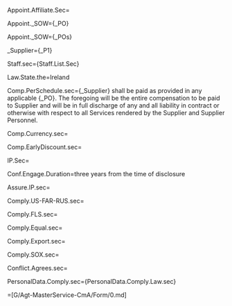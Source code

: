 Appoint.Affiliate.Sec=&emsp; &emsp;  

Appoint._SOW={_PO}

Appoint._SOW={_POs}

_Supplier={_P1}

Staff.sec={Staff.List.Sec}

Law.State.the=Ireland

Comp.PerSchedule.sec={_Supplier} shall be paid as provided in any applicable {_PO}. The foregoing will be the entire compensation to be paid to Supplier and will be in full discharge of any and all liability in contract or otherwise with respect to all Services rendered by the Supplier and Supplier Personnel.

Comp.Currency.sec=&emsp; &emsp;  

Comp.EarlyDiscount.sec=&emsp; &emsp;  

IP.Sec=&emsp; &emsp;  

Conf.Engage.Duration=three years from the time of disclosure

Assure.IP.sec=&emsp; &emsp;  

Comply.US-FAR-RUS.sec=&emsp; &emsp;  

Comply.FLS.sec=&emsp; &emsp;  

Comply.Equal.sec=&emsp; &emsp;  

Comply.Export.sec=&emsp; &emsp;  

Comply.SOX.sec=&emsp; &emsp;  

Conflict.Agrees.sec=&emsp; &emsp;  

PersonalData.Comply.sec={PersonalData.Comply.Law.sec}

=[G/Agt-MasterService-CmA/Form/0.md]
